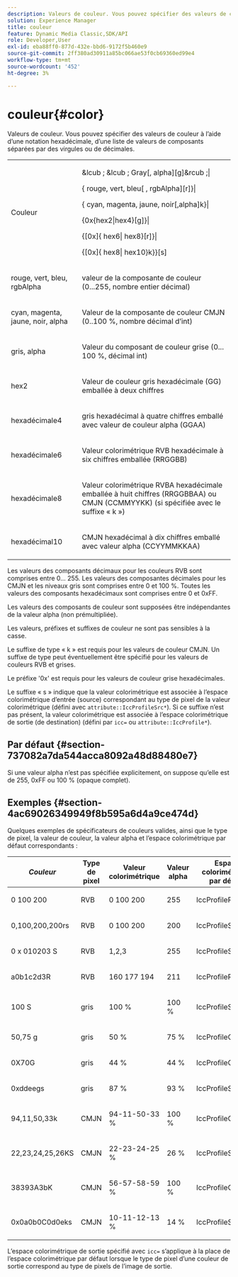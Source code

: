 ```yaml
---
description: Valeurs de couleur. Vous pouvez spécifier des valeurs de couleur à l’aide d’une notation hexadécimale, d’une liste de valeurs de composants séparées par des virgules ou de décimales.
solution: Experience Manager
title: couleur
feature: Dynamic Media Classic,SDK/API
role: Developer,User
exl-id: eba88ff0-877d-432e-bbd6-9172f5b460e9
source-git-commit: 2ff380ad30911a85bc066ae53f0cb69360ed99e4
workflow-type: tm+mt
source-wordcount: '452'
ht-degree: 3%

---
```


# couleur{#color}

Valeurs de couleur. Vous pouvez spécifier des valeurs de couleur à l’aide d’une notation hexadécimale, d’une liste de valeurs de composants séparées par des virgules ou de décimales.

<table id="simpletable_9EBE66066E854ABE978F8F7ADC66BDE3"> 
 <tr class="strow"> 
  <td class="stentry"> <p><span class="codeph"><span class="varname"> Couleur</span> </span> </p></td> 
  <td class="stentry"> <p> <span class="codeph">&amp;lcub ; &amp;lcub ;<span class="varname"> Gray</span>[,<span class="varname"> alpha</span>][g]&amp;rcub ;|</span> </p> <p> <span class="codeph"><span class="varname">{ rouge</span>,<span class="varname"> vert</span>,<span class="varname"> bleu</span>[ ,<span class="varname"> rgbAlpha</span>][r]}|</span> </p> <p> <span class="codeph"><span class="varname">{ cyan</span>, <span class="varname"> magenta</span>, <span class="varname"> jaune</span>, noir<span class="varname">[</span>,alpha]k}|</span> </p> <p> <span class="codeph"> {0x{hex2|hex4}[g]}|</span> </p> <p> <span class="codeph">{[0x]{<span class="varname"> hex6</span>|<span class="varname"> hex8</span>}[r]}|</span> </p> <p> <span class="codeph"> {[0x]{<span class="varname"> hex8</span>|<span class="varname"> hex10</span>}k}&rcub;[s]</span> </p> </td> 
 </tr> 
 <tr class="strow"> 
  <td class="stentry"> <p><span class="codeph"> <span class="varname"> rouge</span>, <span class="varname"> vert</span>, <span class="varname"> bleu</span>, <span class="varname"> rgbAlpha</span></span> </p> </td> 
  <td class="stentry"> <p>valeur de la composante de couleur (0...255, nombre entier décimal) </p> </td> 
 </tr> 
 <tr class="strow"> 
  <td class="stentry"> <p><span class="codeph"> <span class="varname"> cyan</span>, <span class="varname"> magenta</span>, <span class="varname"> jaune</span>, <span class="varname"> noir</span>, <span class="varname"> alpha</span></span> </p></td> 
  <td class="stentry"> <p>Valeur de la composante de couleur CMJN (0..100 %, nombre décimal d’int) </p></td> 
 </tr> 
 <tr class="strow"> 
  <td class="stentry"> <p><span class="codeph"><span class="varname"></span>gris, <span class="varname"> alpha</span></span> </p> </td> 
  <td class="stentry"> <p>Valeur du composant de couleur grise (0... 100 %, décimal int) </p> </td> 
 </tr> 
 <tr class="strow"> 
  <td class="stentry"> <p><span class="codeph"><span class="varname"> hex2</span> </span> </p></td> 
  <td class="stentry"> <p>Valeur de couleur gris hexadécimale (GG) emballée à deux chiffres </p></td> 
 </tr> 
 <tr class="strow"> 
  <td class="stentry"> <p><span class="codeph"><span class="varname"> hexadécimale4</span> </span> </p> </td> 
  <td class="stentry"> <p>gris hexadécimal à quatre chiffres emballé avec valeur de couleur alpha (GGAA) </p> </td> 
 </tr> 
 <tr class="strow"> 
  <td class="stentry"> <p><span class="codeph"><span class="varname"> hexadécimale6</span> </span> </p> </td> 
  <td class="stentry"> <p>Valeur colorimétrique RVB hexadécimale à six chiffres emballée (RRGGBB) </p></td> 
 </tr> 
 <tr class="strow"> 
  <td class="stentry"> <p><span class="codeph"><span class="varname"> hexadécimale8</span> </span> </p> </td> 
  <td class="stentry"> <p>Valeur colorimétrique RVBA hexadécimale emballée à huit chiffres (RRGGBBAA) ou CMJN (CCMMYYKK) (si spécifiée avec le suffixe « k ») </p></td> 
 </tr> 
 <tr class="strow"> 
  <td class="stentry"> <p><span class="codeph"><span class="varname"> hexadécimal10</span> </span> </p></td> 
  <td class="stentry"> <p>CMJN hexadécimal à dix chiffres emballé avec valeur alpha (CCYYMMKKAA) </p> </td> 
 </tr> 
</table>

Les valeurs des composants décimaux pour les couleurs RVB sont comprises entre 0... 255. Les valeurs des composantes décimales pour les CMJN et les niveaux gris sont comprises entre 0 et 100 %. Toutes les valeurs des composants hexadécimaux sont comprises entre 0 et 0xFF.

Les valeurs des composants de couleur sont supposées être indépendantes de la valeur alpha (non prémultipliée).

Les valeurs, préfixes et suffixes de couleur ne sont pas sensibles à la casse.

Le suffixe de type « k » est requis pour les valeurs de couleur CMJN. Un suffixe de type peut éventuellement être spécifié pour les valeurs de couleurs RVB et grises.

Le préfixe &#39;0x&#39; est requis pour les valeurs de couleur grise hexadécimales.

Le suffixe « s » indique que la valeur colorimétrique est associée à l’espace colorimétrique d’entrée (source) correspondant au type de pixel de la valeur colorimétrique (défini avec `attribute::IccProfileSrc*`). Si ce suffixe n’est pas présent, la valeur colorimétrique est associée à l’espace colorimétrique de sortie (de destination) (défini par `icc=` ou `attribute::IccProfile*`).

## Par défaut {#section-737082a7da544acca8092a48d88480e7}

Si une valeur alpha n’est pas spécifiée explicitement, on suppose qu’elle est de 255, 0xFF ou 100 % (opaque complet).

## Exemples {#section-4ac69026349949f8b595a6d4a9ce474d}

Quelques exemples de spécificateurs de couleurs valides, ainsi que le type de pixel, la valeur de couleur, la valeur alpha et l’espace colorimétrique par défaut correspondants :

<table id="table_1539E74A1EC545F1B5398D86A27079D1"> 
 <thead> 
  <tr> 
   <th class="entry"> <b><i>Couleur</i> </b> </th> 
   <th class="entry"> <b>Type de pixel</b> </th> 
   <th class="entry"> <b>Valeur colorimétrique</b> </th> 
   <th class="entry"> <b>Valeur alpha</b> </th> 
   <th class="entry"> <b>Espace colorimétrique par défaut </b> </th> 
  </tr> 
 </thead>
 <tbody> 
  <tr> 
   <td> <p>0 100 200 </p> </td> 
   <td> <p>RVB </p> </td> 
   <td> <p>0 100 200 </p> </td> 
   <td> <p>255 </p> </td> 
   <td> <p> <span class="codeph"> IccProfileRgb</span> </p> </td> 
  </tr> 
  <tr> 
   <td> <p>0,100,200,200rs </p> </td> 
   <td> <p>RVB </p> </td> 
   <td> <p>0 100 200 </p> </td> 
   <td> <p>200 </p> </td> 
   <td> <p> <span class="codeph"> IccProfileSrcRgb</span> </p> </td> 
  </tr> 
  <tr> 
   <td> <p>0 x 010203 S </p> </td> 
   <td> <p>RVB </p> </td> 
   <td> <p>1,2,3 </p> </td> 
   <td> <p>255 </p> </td> 
   <td> <p> <span class="codeph"> IccProfileSrcRgb</span> </p> </td> 
  </tr> 
  <tr> 
   <td> <p>a0b1c2d3R </p> </td> 
   <td> <p>RVB </p> </td> 
   <td> <p>160 177 194 </p> </td> 
   <td> <p>211 </p> </td> 
   <td> <p> <span class="codeph"> IccProfileRgb</span> </p> </td> 
  </tr> 
  <tr> 
   <td> <p>100 S </p> </td> 
   <td> <p>gris </p> </td> 
   <td> <p>100 % </p> </td> 
   <td> <p>100 % </p> </td> 
   <td> <p> <span class="codeph"> IccProfileSrcGray</span> </p> </td> 
  </tr> 
  <tr> 
   <td> <p>50,75 g </p> </td> 
   <td> <p>gris </p> </td> 
   <td> <p>50 % </p> </td> 
   <td> <p>75 % </p> </td> 
   <td> <p> <span class="codeph"> IccProfileGray</span> </p> </td> 
  </tr> 
  <tr> 
   <td> <p>0X70G </p> </td> 
   <td> <p>gris </p> </td> 
   <td> <p>44 % </p> </td> 
   <td> <p>44 % </p> </td> 
   <td> <p> <span class="codeph"> IccProfileGray</span> </p> </td> 
  </tr> 
  <tr> 
   <td> <p>0xddeegs </p> </td> 
   <td> <p>gris </p> </td> 
   <td> <p>87 % </p> </td> 
   <td> <p>93 % </p> </td> 
   <td> <p> <span class="codeph"> IccProfileSrcGray </span> </p> </td> 
  </tr> 
  <tr> 
   <td> <p>94,11,50,33k </p> </td> 
   <td> <p>CMJN </p> </td> 
   <td> <p>94-11-50-33 % </p> </td> 
   <td> <p>100 % </p> </td> 
   <td> <p> <span class="codeph"> IccProfileCmyk</span> </p> </td> 
  </tr> 
  <tr> 
   <td> <p>22,23,24,25,26KS </p> </td> 
   <td> <p>CMJN </p> </td> 
   <td> <p>22-23-24-25 % </p> </td> 
   <td> <p>26 % </p> </td> 
   <td> <p> <span class="codeph"> IccProfileSrcCmyk</span> </p> </td> 
  </tr> 
  <tr> 
   <td> <p>38393A3bK </p> </td> 
   <td> <p>CMJN </p> </td> 
   <td> <p>56-57-58-59 % </p> </td> 
   <td> <p>100 % </p> </td> 
   <td> <p> <span class="codeph"> IccProfileCmyk</span> </p> </td> 
  </tr> 
  <tr> 
   <td> <p>0x0a0b0C0d0eks </p> </td> 
   <td> <p>CMJN </p> </td> 
   <td> <p>10-11-12-13 % </p> </td> 
   <td> <p>14 % </p> </td> 
   <td> <p> <span class="codeph"> IccProfileSrcCmyk</span> </p> </td> 
  </tr> 
 </tbody> 
</table>

L’espace colorimétrique de sortie spécifié avec `icc=` s’applique à la place de l’espace colorimétrique par défaut lorsque le type de pixel d’une couleur de sortie correspond au type de pixels de l’image de sortie.
